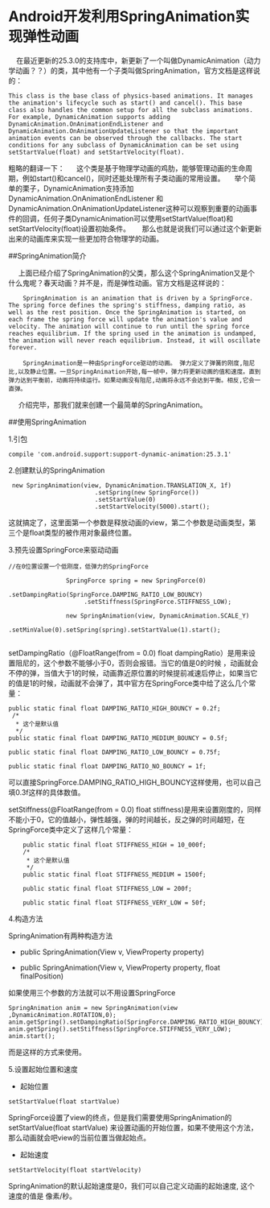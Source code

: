 # Android开发利用SpringAnimation实现弹性动画

 &nbsp;&nbsp;&nbsp;&nbsp;在最近更新的25.3.0的支持库中，新更新了一个叫做DynamicAnimation（动力学动画？？）的类，其中他有一个子类叫做SpringAnimation，官方文档是这样说的：
	  
	This class is the base class of physics-based animations. It manages the animation's lifecycle such as start() and cancel(). This base class also handles the common setup for all the subclass animations. For example, DynamicAnimation supports adding DynamicAnimation.OnAnimationEndListener and DynamicAnimation.OnAnimationUpdateListener so that the important animation events can be observed through the callbacks. The start conditions for any subclass of DynamicAnimation can be set using setStartValue(float) and setStartVelocity(float).
	
粗略的翻译一下：
		 &nbsp;&nbsp;&nbsp;&nbsp; 这个类是基于物理学动画的鸡肋，能够管理动画的生命周期，例如start()和cancel()，同时还能处理所有子类动画的常用设置。
		 &nbsp;&nbsp;&nbsp;&nbsp;举个简单的栗子，DynamicAnimation支持添加DynamicAnimation.OnAnimationEndListener 和DynamicAnimation.OnAnimationUpdateListener这种可以观察到重要的动画事件的回调，任何子类DynamicAnimation可以使用setStartValue(float)和setStartVelocity(float)设置初始条件。
		 &nbsp;&nbsp;&nbsp;&nbsp; 那么也就是说我们可以通过这个新更新出来的动画库来实现一些更加符合物理学的动画。

##SpringAnimation简介

 &nbsp;&nbsp;&nbsp;&nbsp; 上面已经介绍了SpringAnimation的父类，那么这个SpringAnimation又是个什么鬼呢？春天动画？并不是，而是弹性动画。官方文档是这样说的：
 
		SpringAnimation is an animation that is driven by a SpringForce. The spring force defines the spring's stiffness, damping ratio, as well as the rest position. Once the SpringAnimation is started, on each frame the spring force will update the animation's value and velocity. The animation will continue to run until the spring force reaches equilibrium. If the spring used in the animation is undamped, the animation will never reach equilibrium. Instead, it will oscillate forever.
		
		SpringAnimation是一种由SpringForce驱动的动画。 弹力定义了弹簧的刚度,阻尼比,以及静止位置。一旦SpringAnimation开始,每一帧中，弹力将更新动画的值和速度。直到弹力达到平衡前，动画将持续运行。如果动画没有阻尼,动画将永远不会达到平衡。相反,它会一直弹。
&nbsp;&nbsp;&nbsp;&nbsp;		介绍完毕，那我们就来创建一个最简单的SpringAnimation。

##使用SpringAnimation
	
1.引包
	
	

```
compile 'com.android.support:support-dynamic-animation:25.3.1'
```
2.创建默认的SpringAnimation

```
 new SpringAnimation(view, DynamicAnimation.TRANSLATION_X, 1f)
                        .setSpring(new SpringForce())
                        .setStartValue(0)
                        .setStartVelocity(5000).start();

```
这就搞定了，这里面第一个参数是释放动画的view，第二个参数是动画类型，第三个是float类型的被作用对象最终位置。

3.预先设置SpringForce来驱动动画

```
//在0位置设置一个低刚度，低弹力的SpringForce

                SpringForce spring = new SpringForce(0)
                     .setDampingRatio(SpringForce.DAMPING_RATIO_LOW_BOUNCY)
                     .setStiffness(SpringForce.STIFFNESS_LOW);
                     
                new SpringAnimation(view, DynamicAnimation.SCALE_Y)
                        .setMinValue(0).setSpring(spring).setStartValue(1).start();
       
```

setDampingRatio（@FloatRange(from = 0.0) float dampingRatio）是用来设置阻尼的，这个参数不能够小于0，否则会报错。当它的值是0的时候 ，动画就会不停的弹，当值大于1的时候，动画靠近原位置的时候提前减速后停止，如果当它的值是1的时候，动画就不会弹了，其中官方在SpringForce类中给了这么几个常量：

```
public static final float DAMPING_RATIO_HIGH_BOUNCY = 0.2f;
 /*
  * 这个是默认值
  */
public static final float DAMPING_RATIO_MEDIUM_BOUNCY = 0.5f;
 
public static final float DAMPING_RATIO_LOW_BOUNCY = 0.75f;
 
public static final float DAMPING_RATIO_NO_BOUNCY = 1f;
```
可以直接SpringForce.DAMPING_RATIO_HIGH_BOUNCY这样使用，也可以自己填0.3f这样的具体数值。

setStiffness(@FloatRange(from = 0.0) float stiffness)是用来设置刚度的，同样不能小于0，它的值越小，弹性越强，弹的时间越长，反之弹的时间越短，在SpringForce类中定义了这样几个常量：

```
    public static final float STIFFNESS_HIGH = 10_000f;
    /*
	 * 这个是默认值
     */
    public static final float STIFFNESS_MEDIUM = 1500f;
   
    public static final float STIFFNESS_LOW = 200f;
    
    public static final float STIFFNESS_VERY_LOW = 50f;
```
4.构造方法

SpringAnimation有两种构造方法

- public SpringAnimation(View v, ViewProperty property)

- public SpringAnimation(View v, ViewProperty property, float finalPosition)

如果使用三个参数的方法就可以不用设置SpringForce

```
SpringAnimation anim = new SpringAnimation(view ,DynamicAnimation.ROTATION,0);
anim.getSpring().setDampingRatio(SpringForce.DAMPING_RATIO_HIGH_BOUNCY);
anim.getSpring().setStiffness(SpringForce.STIFFNESS_VERY_LOW);
anim.start();
```
而是这样的方式来使用。

5.设置起始位置和速度

- 起始位置

```
setStartValue(float startValue)
```

SpringForce设置了view的终点，但是我们需要使用SpringAnimation的setStartValue(float startValue) 来设置动画的开始位置，如果不使用这个方法，那么动画就会吧view的当前位置当做起始点。

- 起始速度

```
setStartVelocity(float startVelocity)
```

SpringAnimation的默认起始速度是0，我们可以自己定义动画的起始速度, 这个速度的值是 像素/秒。
